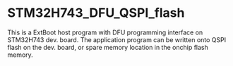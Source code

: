 # STM32H743_DFU_QSPI_flash
This is a ExtBoot host program with DFU programming interface on STM32H743 dev. board. The application program can be written onto QSPI flash on the dev. board, or spare memory location in the onchip flash memory.
